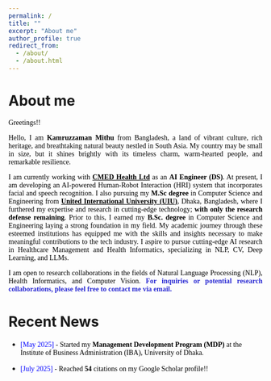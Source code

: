```yaml
---
permalink: /
title: ""
excerpt: "About me"
author_profile: true
redirect_from: 
  - /about/
  - /about.html
---
```


# About me

<p style="text-align:justify; color:black; font-family:Georgia"> Greetings!!</p>


<p style="text-align:justify; color:black; font-family:Georgia">Hello, I am <b>Kamruzzaman Mithu</b> from Bangladesh, a land of vibrant culture, rich heritage, and breathtaking natural beauty nestled in South Asia. My country may be small in size, but it shines brightly with its timeless charm, warm-hearted people, and remarkable resilience. </p>

<p style="text-align:justify; color:black; font-family:Georgia"> I am currently working with <b><a href="https://cmed.com.bd/" target="_blank" style="color:black;">CMED Health Ltd</a></b> as an <b>AI Engineer (DS)</b>. At present, I am developing an AI-powered Human-Robot Interaction (HRI) system that incorporates facial and speech recognition. I also pursuing my <b>M.Sc degree</b> in Computer Science and Engineering from <b><a href="https://www.uiu.ac.bd/" target="_blank" style="color:black;">United International University (UIU)</a></b>, Dhaka, Bangladesh, where I furthered my expertise and research in cutting-edge technology; <b>with only the research defense remaining</b>. Prior to this, I earned my <b>B.Sc. degree </b> in Computer Science and Engineering <!-- from <b><a href="https://bu.edu.bd/" target="_blank" style="color:black;"> Bangladesh University (BU)</a></b> Dhaka, Bangladesh, --> laying a strong foundation in my field. My academic journey through these esteemed institutions has equipped me with the skills and insights necessary to make meaningful contributions to the tech industry. I aspire to pursue cutting-edge AI research in Healthcare Management and Health Informatics, specializing in NLP, CV, Deep Learning, and LLMs. </p>

<p style="text-align:justify; color:black; font-family:Georgia">I am open to research collaborations in the fields of Natural Language Processing (NLP), Health Informatics, and Computer Vision. <span style="color:#2a2ad3;font-weight:bold">For inquiries or potential research collaborations, please feel free to contact me via email.</span></p>




# Recent News
<!-- * <span style="font-family:Georgia; color:black"><span style="color:Blue">[January 2025]</span> - Started my <b>PhD program</b> at the school of Systems and Computing, <a href="https://www.unsw.edu.au/canberra" target="_blank" style="color:#364850;font-weight:bold">The University of New South Wales</a>, Canberra, ACT 2600, Australia. -->
* <span style="font-family:Georgia; color:black"><span style="color:Blue">[May 2025]</span> - Started my 
 <b>Management Development Program (MDP)</b> at the Institute of Business Administration (IBA), University of Dhaka.

* <span style="font-family:Georgia; color:black"><span style="color:Blue">[July 2025]</span> - Reached <b>54</b> citations on my Google Scholar profile!!
